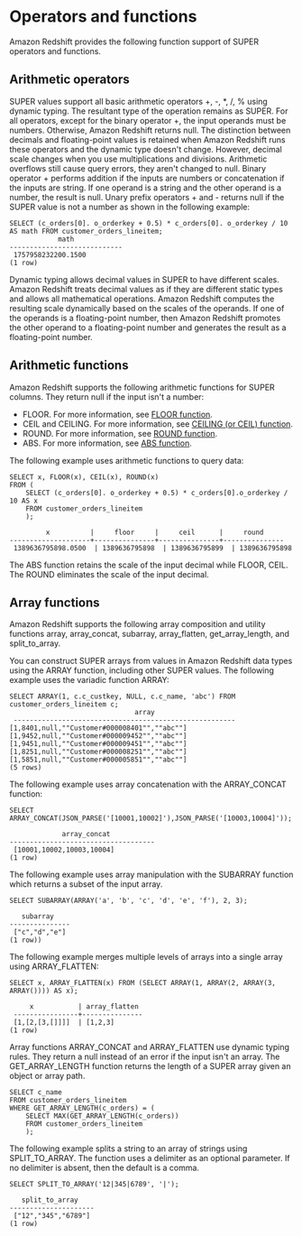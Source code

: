 # Operators and functions<a name="operators-functions"></a>

Amazon Redshift provides the following function support of SUPER operators and functions\.

## Arithmetic operators<a name="arithmetic-opertors"></a>

SUPER values support all basic arithmetic operators \+, \-, \*, /, % using dynamic typing\. The resultant type of the operation remains as SUPER\. For all operators, except for the binary operator \+, the input operands must be numbers\. Otherwise, Amazon Redshift returns null\. The distinction between decimals and floating\-point values is retained when Amazon Redshift runs these operators and the dynamic type doesn't change\. However, decimal scale changes when you use multiplications and divisions\. Arithmetic overflows still cause query errors, they aren't changed to null\. Binary operator \+ performs addition if the inputs are numbers or concatenation if the inputs are string\. If one operand is a string and the other operand is a number, the result is null\. Unary prefix operators \+ and \- returns null if the SUPER value is not a number as shown in the following example:

```
SELECT (c_orders[0]. o_orderkey + 0.5) * c_orders[0]. o_orderkey / 10 AS math FROM customer_orders_lineitem;
            math
----------------------------
 1757958232200.1500
(1 row)
```

Dynamic typing allows decimal values in SUPER to have different scales\. Amazon Redshift treats decimal values as if they are different static types and allows all mathematical operations\. Amazon Redshift computes the resulting scale dynamically based on the scales of the operands\. If one of the operands is a floating\-point number, then Amazon Redshift promotes the other operand to a floating\-point number and generates the result as a floating\-point number\.

## Arithmetic functions<a name="arithmetic-functions"></a>

Amazon Redshift supports the following arithmetic functions for SUPER columns\. They return null if the input isn't a number:
+ FLOOR\. For more information, see [FLOOR function](r_FLOOR.md)\.
+ CEIL and CEILING\. For more information, see [CEILING \(or CEIL\) function](r_CEILING_FLOOR.md)\.
+ ROUND\. For more information, see [ROUND function](r_ROUND.md)\.
+ ABS\. For more information, see [ABS function](r_ABS.md)\.

The following example uses arithmetic functions to query data:

```
SELECT x, FLOOR(x), CEIL(x), ROUND(x)
FROM (
    SELECT (c_orders[0]. o_orderkey + 0.5) * c_orders[0].o_orderkey / 10 AS x
    FROM customer_orders_lineitem
    );

         x          |     floor     |     ceil      |     round
--------------------+---------------+---------------+---------------
 1389636795898.0500  | 1389636795898  | 1389636795899  | 1389636795898
```

The ABS function retains the scale of the input decimal while FLOOR, CEIL\. The ROUND eliminates the scale of the input decimal\.

## Array functions<a name="array-functions"></a>

Amazon Redshift supports the following array composition and utility functions array, array\_concat, subarray, array\_flatten, get\_array\_length, and split\_to\_array\.

You can construct SUPER arrays from values in Amazon Redshift data types using the ARRAY function, including other SUPER values\. The following example uses the variadic function ARRAY: 

```
SELECT ARRAY(1, c.c_custkey, NULL, c.c_name, 'abc') FROM customer_orders_lineitem c; 
                               array
 -------------------------------------------------------
[1,8401,null,""Customer#000008401"",""abc""]
[1,9452,null,""Customer#000009452"",""abc""]
[1,9451,null,""Customer#000009451"",""abc""]
[1,8251,null,""Customer#000008251"",""abc""]
[1,5851,null,""Customer#000005851"",""abc""] 
(5 rows)
```

The following example uses array concatenation with the ARRAY\_CONCAT function:

```
SELECT ARRAY_CONCAT(JSON_PARSE('[10001,10002]'),JSON_PARSE('[10003,10004]'));

             array_concat
------------------------------------
 [10001,10002,10003,10004]
(1 row)
```

The following example uses array manipulation with the SUBARRAY function which returns a subset of the input array\.

```
SELECT SUBARRAY(ARRAY('a', 'b', 'c', 'd', 'e', 'f'), 2, 3);

   subarray
---------------
 ["c","d","e"]
(1 row))
```

The following example merges multiple levels of arrays into a single array using ARRAY\_FLATTEN:

```
SELECT x, ARRAY_FLATTEN(x) FROM (SELECT ARRAY(1, ARRAY(2, ARRAY(3, ARRAY()))) AS x);

     x           | array_flatten
 ----------------+---------------
 [1,[2,[3,[]]]]  | [1,2,3]
(1 row)
```

Array functions ARRAY\_CONCAT and ARRAY\_FLATTEN use dynamic typing rules\. They return a null instead of an error if the input isn't an array\. The GET\_ARRAY\_LENGTH function returns the length of a SUPER array given an object or array path\. 

```
SELECT c_name
FROM customer_orders_lineitem
WHERE GET_ARRAY_LENGTH(c_orders) = (
    SELECT MAX(GET_ARRAY_LENGTH(c_orders))
    FROM customer_orders_lineitem
    );
```

The following example splits a string to an array of strings using SPLIT\_TO\_ARRAY\. The function uses a delimiter as an optional parameter\. If no delimiter is absent, then the default is a comma\.

```
SELECT SPLIT_TO_ARRAY('12|345|6789', '|');

   split_to_array
---------------------
 ["12","345","6789"]
(1 row)
```